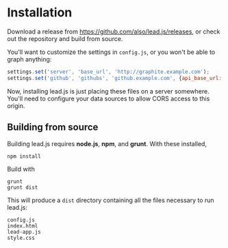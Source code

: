 # Installation

Download a release from https://github.com/also/lead.js/releases, or check out the repository and build from source.

You'll want to customize the settings in `config.js`, or you won't be able to graph anything:

```javascript
settings.set('server', 'base_url', 'http://graphite.example.com');
settings.set('github', 'githubs', 'github.example.com', {api_base_url: 'https://github.example.com/api/v3', requires_access_token: true});
```

Now, installing lead.js is just placing these files on a server somewhere. You'll need to configure your data sources to allow CORS access to this origin.

## Building from source

Building lead.js requires **node.js**, **npm**, and **grunt**.
With these installed,

```
npm install
```

Build with

```
grunt
grunt dist
```

This will produce a `dist` directory containing all the files necessary to run lead.js:

```
config.js
index.html
lead-app.js
style.css
```
